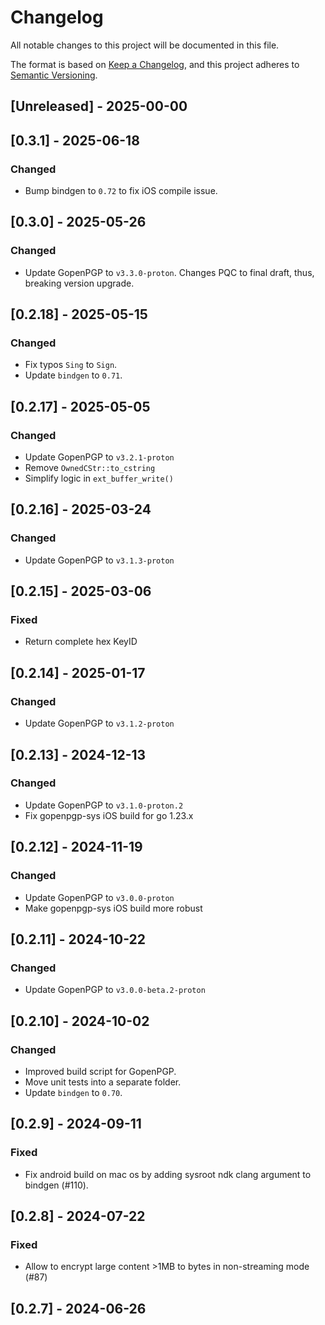 # Changelog

All notable changes to this project will be documented in this file.

The format is based on [Keep a Changelog](https://keepachangelog.com/en/1.1.0/),
and this project adheres to [Semantic Versioning](https://semver.org/spec/v2.0.0.html).

## [Unreleased] - 2025-00-00

## [0.3.1] - 2025-06-18

### Changed

- Bump bindgen to `0.72` to fix iOS compile issue.

## [0.3.0] - 2025-05-26

### Changed

- Update GopenPGP to `v3.3.0-proton`. Changes PQC to final draft, thus, breaking version upgrade.

## [0.2.18] - 2025-05-15

### Changed

- Fix typos `Sing` to `Sign`.
- Update `bindgen` to `0.71`.

## [0.2.17] - 2025-05-05

### Changed

- Update GopenPGP to `v3.2.1-proton`
- Remove `OwnedCStr::to_cstring`
- Simplify logic in `ext_buffer_write()`

## [0.2.16] - 2025-03-24

### Changed

- Update GopenPGP to `v3.1.3-proton`

## [0.2.15] - 2025-03-06

### Fixed

- Return complete hex KeyID 

## [0.2.14] - 2025-01-17

### Changed

- Update GopenPGP to `v3.1.2-proton`

## [0.2.13] - 2024-12-13

### Changed

- Update GopenPGP to `v3.1.0-proton.2`
- Fix gopenpgp-sys iOS build for go 1.23.x

## [0.2.12] - 2024-11-19

### Changed

- Update GopenPGP to `v3.0.0-proton`
- Make gopenpgp-sys iOS build more robust

## [0.2.11] - 2024-10-22

### Changed

- Update GopenPGP to `v3.0.0-beta.2-proton`

## [0.2.10] - 2024-10-02

### Changed

- Improved build script for GopenPGP.
- Move unit tests into a separate folder.
- Update `bindgen` to `0.70`.

## [0.2.9] - 2024-09-11

### Fixed

- Fix android build on mac os by adding sysroot ndk clang argument to bindgen (#110).

## [0.2.8] - 2024-07-22

### Fixed

- Allow to encrypt large content >1MB to bytes in non-streaming mode (#87)


## [0.2.7] - 2024-06-26


